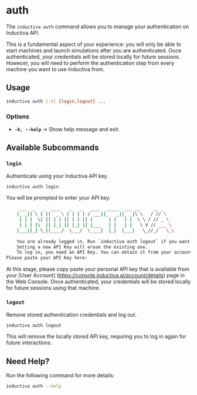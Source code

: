 # auth

The `inductiva auth` command allows you to manage your
authentication on Inductiva API. 

This is a fundamental aspect of your experience: you will only be
able to start machines and launch simulations after you are authenticated.
Ooce authenticated, your credentials will be stored locally for future
sessions. Howecer, you will need to perform the authentication step from
every machine you want to use Inductiva from.

## Usage

```sh
inductiva auth [-h] {login,logout} ...
```

### Options
- **`-h, --help`** → Show help message and exit.

## Available Subcommands

### `login`
Authenticate using your Inductiva API key.

```sh
inductiva auth login
```

You will be prompted to enter your API key. 

```sh
     ___  _   _  ____   _   _   ____  _____  ___ __     __ _    
    |_ _|| \ | ||  _ \ | | | | / ___||_   _||_ _|\ \   / // \   
     | | |  \| || | | || | | || |      | |   | |  \ \ / // _ \  
     | | | |\  || |_| || |_| || |___   | |   | |   \ V // ___ \ 
    |___||_| \_||____/  \___/  \____|  |_|  |___|   \_//_/   \_\
    
    You are already logged in. Run `inductiva auth logout` if you want to log out. 
    Setting a new API Key will erase the existing one.
    To log in, you need an API Key. You can obtain it from your account at https://console.inductiva.ai/account.
Please paste your API Key here:
```

At this stage, please copy paste your personal API key that is available
from your [User Account] (https://console.inductiva.ai/account/details)
page in the Web Console.  Once authenticated, your credentials will be
stored locally for future sessions using that machine. 

### `logout`
Remove stored authentication credentials and log out.

```sh
inductiva auth logout
```

This will remove the locally stored API key, requiring you
to log in again for future interactions.

## Need Help?
Run the following command for more details:

```sh
inductiva auth --help
```